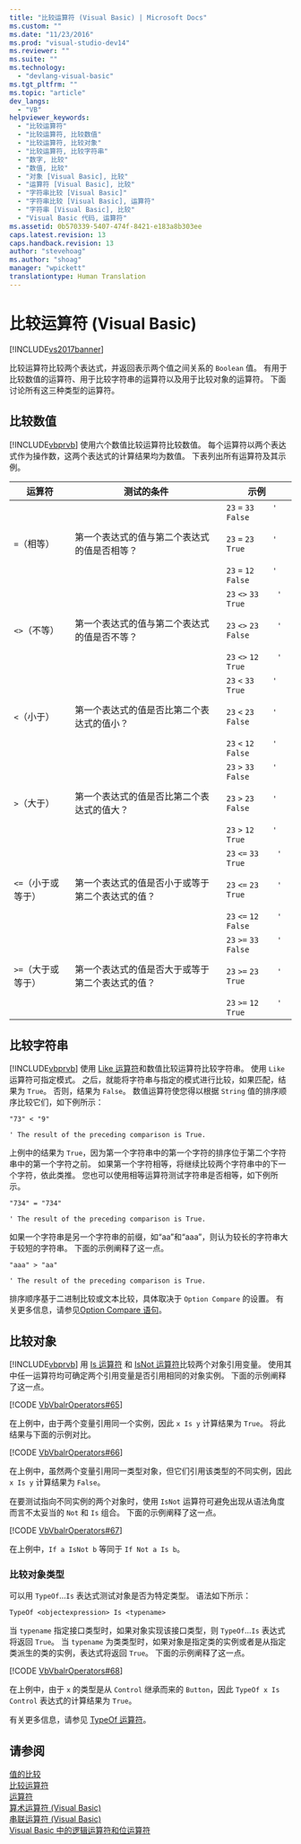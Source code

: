 ```yaml
---
title: "比较运算符 (Visual Basic) | Microsoft Docs"
ms.custom: ""
ms.date: "11/23/2016"
ms.prod: "visual-studio-dev14"
ms.reviewer: ""
ms.suite: ""
ms.technology: 
  - "devlang-visual-basic"
ms.tgt_pltfrm: ""
ms.topic: "article"
dev_langs: 
  - "VB"
helpviewer_keywords: 
  - "比较运算符"
  - "比较运算符, 比较数值"
  - "比较运算符, 比较对象"
  - "比较运算符, 比较字符串"
  - "数字, 比较"
  - "数值, 比较"
  - "对象 [Visual Basic], 比较"
  - "运算符 [Visual Basic], 比较"
  - "字符串比较 [Visual Basic]"
  - "字符串比较 [Visual Basic], 运算符"
  - "字符串 [Visual Basic], 比较"
  - "Visual Basic 代码, 运算符"
ms.assetid: 0b570339-5407-474f-8421-e183a8b303ee
caps.latest.revision: 13
caps.handback.revision: 13
author: "stevehoag"
ms.author: "shoag"
manager: "wpickett"
translationtype: Human Translation
---
```

# 比较运算符 (Visual Basic)
[!INCLUDE[vs2017banner](../../../../csharp/includes/vs2017banner.md)]

比较运算符比较两个表达式，并返回表示两个值之间关系的 `Boolean` 值。  有用于比较数值的运算符、用于比较字符串的运算符以及用于比较对象的运算符。  下面讨论所有这三种类型的运算符。  
  
## 比较数值  
 [!INCLUDE[vbprvb](../../../../csharp/programming-guide/concepts/linq/includes/vbprvb_md.md)] 使用六个数值比较运算符比较数值。  每个运算符以两个表达式作为操作数，这两个表达式的计算结果均为数值。  下表列出所有运算符及其示例。  
  
|运算符|测试的条件|示例|  
|---------|-----------|--------|  
|`=`（相等）|第一个表达式的值与第二个表达式的值是否相等？|`23`   `=`   `33    ' False`<br /><br /> `23`   `=`   `23    ' True`<br /><br /> `23`   `=`   `12    ' False`|  
|`<>`（不等）|第一个表达式的值与第二个表达式的值是否不等？|`23`   `<>`   `33    ' True`<br /><br /> `23`   `<>`   `23    ' False`<br /><br /> `23`   `<>`   `12    ' True`|  
|`<`（小于）|第一个表达式的值是否比第二个表达式的值小？|`23`   `<`   `33    ' True`<br /><br /> `23`   `<`   `23    ' False`<br /><br /> `23`   `<`   `12    ' False`|  
|`>`（大于）|第一个表达式的值是否比第二个表达式的值大？|`23`   `>`   `33    ' False`<br /><br /> `23`   `>`   `23    ' False`<br /><br /> `23`   `>`   `12    ' True`|  
|`<=`（小于或等于）|第一个表达式的值是否小于或等于第二个表达式的值？|`23`   `<=`   `33    ' True`<br /><br /> `23`   `<=`   `23    ' True`<br /><br /> `23`   `<=`   `12    ' False`|  
|`>=`（大于或等于）|第一个表达式的值是否大于或等于第二个表达式的值？|`23`   `>=`   `33    ' False`<br /><br /> `23`   `>=`   `23    ' True`<br /><br /> `23`   `>=`   `12    ' True`|  
  
## 比较字符串  
 [!INCLUDE[vbprvb](../../../../csharp/programming-guide/concepts/linq/includes/vbprvb_md.md)] 使用 [Like 运算符](../../../../visual-basic/language-reference/operators/like-operator.md)和数值比较运算符比较字符串。  使用 `Like` 运算符可指定模式。  之后，就能将字符串与指定的模式进行比较，如果匹配，结果为 `True`。  否则，结果为 `False`。  数值运算符使您得以根据 `String` 值的排序顺序比较它们，如下例所示：  
  
 `"73" < "9"`  
  
 `' The result of the preceding comparison is True.`  
  
 上例中的结果为 `True`，因为第一个字符串中的第一个字符的排序位于第二个字符串中的第一个字符之前。  如果第一个字符相等，将继续比较两个字符串中的下一个字符，依此类推。  您也可以使用相等运算符测试字符串是否相等，如下例所示。  
  
 `"734" = "734"`  
  
 `' The result of the preceding comparison is True.`  
  
 如果一个字符串是另一个字符串的前缀，如“aa”和“aaa”，则认为较长的字符串大于较短的字符串。  下面的示例阐释了这一点。  
  
 `"aaa" > "aa"`  
  
 `' The result of the preceding comparison is True.`  
  
 排序顺序基于二进制比较或文本比较，具体取决于 `Option Compare` 的设置。  有关更多信息，请参见[Option Compare 语句](../../../../visual-basic/language-reference/statements/option-compare-statement.md)。  
  
## 比较对象  
 [!INCLUDE[vbprvb](../../../../csharp/programming-guide/concepts/linq/includes/vbprvb_md.md)] 用 [Is 运算符](../../../../visual-basic/language-reference/operators/is-operator.md) 和 [IsNot 运算符](../../../../visual-basic/language-reference/operators/isnot-operator.md)比较两个对象引用变量。  使用其中任一运算符均可确定两个引用变量是否引用相同的对象实例。  下面的示例阐释了这一点。  
  
 [!CODE [VbVbalrOperators#65](../CodeSnippet/VS_Snippets_VBCSharp/VbVbalrOperators#65)]  
  
 在上例中，由于两个变量引用同一个实例，因此 `x Is y` 计算结果为 `True`。  将此结果与下面的示例对比。  
  
 [!CODE [VbVbalrOperators#66](../CodeSnippet/VS_Snippets_VBCSharp/VbVbalrOperators#66)]  
  
 在上例中，虽然两个变量引用同一类型对象，但它们引用该类型的不同实例，因此 `x Is y` 计算结果为 `False`。  
  
 在要测试指向不同实例的两个对象时，使用 `IsNot` 运算符可避免出现从语法角度而言不太妥当的 `Not` 和 `Is` 组合。  下面的示例阐释了这一点。  
  
 [!CODE [VbVbalrOperators#67](../CodeSnippet/VS_Snippets_VBCSharp/VbVbalrOperators#67)]  
  
 在上例中，`If a IsNot b` 等同于 `If Not a Is b`。  
  
### 比较对象类型  
 可以用 `TypeOf`...`Is` 表达式测试对象是否为特定类型。  语法如下所示：  
  
 `TypeOf <objectexpression> Is <typename>`  
  
 当 `typename` 指定接口类型时，如果对象实现该接口类型，则 `TypeOf`...`Is` 表达式将返回 `True`。  当 `typename` 为类类型时，如果对象是指定类的实例或者是从指定类派生的类的实例，表达式将返回 `True`。  下面的示例阐释了这一点。  
  
 [!CODE [VbVbalrOperators#68](../CodeSnippet/VS_Snippets_VBCSharp/VbVbalrOperators#68)]  
  
 在上例中，由于 `x` 的类型是从 `Control` 继承而来的 `Button`，因此 `TypeOf x Is Control` 表达式的计算结果为 `True`。  
  
 有关更多信息，请参见 [TypeOf 运算符](../../../../visual-basic/language-reference/operators/typeof-operator.md)。  
  
## 请参阅  
 [值的比较](../../../../visual-basic/programming-guide/language-features/operators-and-expressions/value-comparisons.md)   
 [比较运算符](../../../../visual-basic/language-reference/operators/comparison-operators.md)   
 [运算符](../../../../visual-basic/language-reference/operators/index.md)   
 [算术运算符 \(Visual Basic\)](../../../../visual-basic/programming-guide/language-features/operators-and-expressions/arithmetic-operators.md)   
 [串联运算符 \(Visual Basic\)](../../../../visual-basic/programming-guide/language-features/operators-and-expressions/concatenation-operators.md)   
 [Visual Basic 中的逻辑运算符和位运算符](../../../../visual-basic/programming-guide/language-features/operators-and-expressions/logical-and-bitwise-operators.md)
